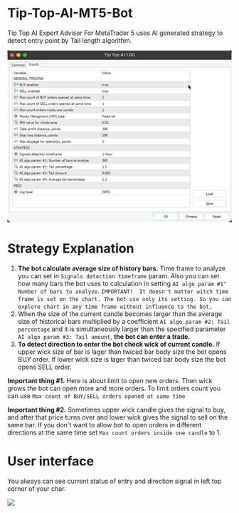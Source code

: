 # Tip-Top-AI-MT5-Bot

Tip Top AI Expert Adviser For MetaTrader 5 uses AI generated strategy to detect entry point by Tail length algorithm.

![Settings](img/howto/005.%20Settings.png)

# Strategy Explanation

1. **The bot calculate average size of history bars.** Time frame to analyze you can set in `Signals detection timeframe` param. Also you can set how many bars the bot uses to calculation in setting `AI algo param #1" Number of bars to analyze`. 
```IMPORTANT!  It doesn't matter witch time frame is set on the chart. The bot use only its setting. So you can explore chart in any time frame without influence to the bot.``` 
2. When the size of the current candle becomes larger than the average size of historical bars multiplied by a coefficient `AI algo param #2: Tail percentage` and it is simultaneously larger than the specified parameter `AI algo param #3: Tail amount`, **the bot can enter a trade.**
3. **To detect direction to enter the bot check wick of current candle.** If upper wick size of bar is lager than twiced bar body size the bot opens BUY order. If lower wick size is lager than twiced bar body size the bot opens SELL order.

**Important thing #1.** Here is about limit to open new orders. Then wick grows the bot can open more and more orders. To limit orders count you can use `Max count of BUY/SELL orders opened at same time`  

**Important thing #2.** Sometimes upper wick candle gives the signal to buy, and after that price turns over and lower wick gives the signal to sell on the same bar. If you don't want to allow bot to open orders in different directions at the same time set `Max count orders inside one candle` to 1.

# User interface

You always can see current status of entry and direction signal in left top corner of your char.

![](img/howto/010.%20UI.png)

